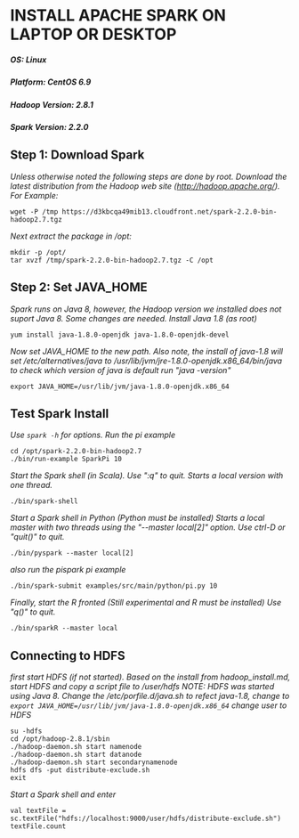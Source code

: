 INSTALL APACHE SPARK ON LAPTOP OR DESKTOP
=========================================
##### OS: Linux 
##### Platform: CentOS 6.9
##### Hadoop Version: 2.8.1 
##### Spark Version: 2.2.0

Step 1: Download Spark
----------------------
*Unless otherwise noted the following steps are done by root.*
*Download the latest distribution from the Hadoop web site (http://hadoop.apache.org/).*
*For Example:*

`wget -P /tmp https://d3kbcqa49mib13.cloudfront.net/spark-2.2.0-bin-hadoop2.7.tgz`

*Next extract the package in /opt:*

    mkdir -p /opt/
    tar xvzf /tmp/spark-2.2.0-bin-hadoop2.7.tgz -C /opt

Step 2: Set JAVA_HOME
---------------------
*Spark runs on Java 8, however, the Hadoop version we installed does not suport Java 8.*
*Some changes are needed. Install Java 1.8 (as root)*

`yum install java-1.8.0-openjdk java-1.8.0-openjdk-devel`

*Now set JAVA_HOME to the new path.*
*Also note, the install of java-1.8 will set /etc/alternatives/java to /usr/lib/jvm/jre-1.8.0-openjdk.x86_64/bin/java to check which version of java is default run "java -version"*

`export JAVA_HOME=/usr/lib/jvm/java-1.8.0-openjdk.x86_64`

Test Spark Install
------------------
*Use `spark -h` for options. Run the pi example*

    cd /opt/spark-2.2.0-bin-hadoop2.7
    ./bin/run-example SparkPi 10

*Start the Spark shell (in Scala). Use ":q" to quit. Starts a local version with one thread.*

`./bin/spark-shell`

*Start a Spark shell in Python (Python must be installed) Starts a local master with two threads*
*using the "--master local[2]" option. Use ctrl-D or "quit()" to quit.*

`./bin/pyspark --master local[2]`

*also run the pispark pi example*

`./bin/spark-submit examples/src/main/python/pi.py 10`

*Finally, start the R fronted (Still experimental and R must be installed) Use "q()" to quit.*

`./bin/sparkR --master local`

Connecting to HDFS
------------------
*first start HDFS (if not started).*
*Based on the install from hadoop_install.md, start HDFS and copy a script file to /user/hdfs*
*NOTE: HDFS was started using Java 8. Change the /etc/porfile.d/java.sh to refect java-1.8,*
*change to `export JAVA_HOME=/usr/lib/jvm/java-1.8.0-openjdk.x86_64`*
*change user to HDFS*

    su -hdfs
    cd /opt/hadoop-2.8.1/sbin
    ./hadoop-daemon.sh start namenode
    ./hadoop-daemon.sh start datanode
    ./hadoop-daemon.sh start secondarynamenode
    hdfs dfs -put distribute-exclude.sh
    exit

*Start a Spark shell and enter*

    val textFile = sc.textFile("hdfs://localhost:9000/user/hdfs/distribute-exclude.sh")
    textFile.count
